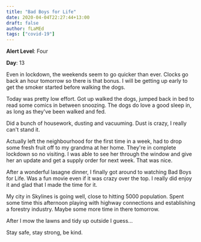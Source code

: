 ```yaml
---
title: "Bad Boys for Life"
date: 2020-04-04T22:27:44+13:00
draft: false
author: fLaMEd
tags: ["covid-19"]
---
```


**Alert Level**: Four

**Day**: 13

Even in lockdown, the weekends seem to go quicker than ever. Clocks go back an hour tomorrow so there is that bonus. I will be getting up early to get the smoker started before walking the dogs.

Today was pretty low effort. Got up walked the dogs, jumped back in bed to read some comics in between snoozing. The dogs do love a good sleep in, as long as they've been walked and fed.

Did a bunch of housework, dusting and vacuuming. Dust is crazy, I really can't stand it.

Actually left the neighbourhood for the first time in a week, had to drop some fresh fruit off to my grandma at her home. They're in complete lockdown so no visiting. I was able to see her through the window and give her an update and get a supply order for next week. That was nice.

After a wonderful lasagne dinner, I finally got around to watching Bad Boys for Life. Was a fun movie even if it was crazy over the top. I really did enjoy it and glad that I made the time for it.

My city in Skylines is going well, close to hitting 5000 population. Spent some time this afternoon playing with highway connections and establishing a forestry industry. Maybe some more time in there tomorrow. 

After I mow the lawns and tidy up outside I guess...

Stay safe, stay strong, be kind. 